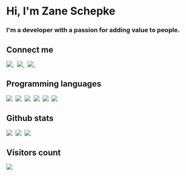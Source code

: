 <h1>Hi, I'm Zane Schepke</h1>
<h3>I'm a developer with a passion for adding value to people.</h3>

## Connect me

<a href="https://blog.zaneschepke.com">
  <img src="https://img.shields.io/badge/blog-2962FF?style=for-the-badge&logo=hashnode&logoColor=white" />    
</a>&nbsp;
<a href="https://www.twitter.com/zaneschepke/">
  <img src="https://img.shields.io/badge/@zaneschepke-%23000000.svg?style=for-the-badge&logo=X&logoColor=white" />
</a>&nbsp;
<a href="https://stackoverflow.com/users/7876371/zane-schepke">
  <img src="https://img.shields.io/badge/-stackoverflow-FE7A16?style=for-the-badge&logo=stack-overflow&logoColor=white" />    
</a>&nbsp;

## Programming languages

<img  src="https://img.shields.io/badge/Kotlin-8382E3?style=for-the-badge&logo=kotlin&logoColor=white">&nbsp;
<img  src="https://img.shields.io/badge/Java-E56F08?style=for-the-badge&logo=java&logoColor=white">&nbsp;
<img  src="https://img.shields.io/badge/Dart-%230077B5?style=for-the-badge&logo=dart&logoColor=white">&nbsp;
<img  src="https://img.shields.io/badge/JavaScript-fff200?style=for-the-badge&logo=javascript&logoColor=black">&nbsp;
<img  src="https://img.shields.io/badge/TypeScript-%230077B5?style=for-the-badge&logo=typescript&logoColor=white">&nbsp;
<img  src="https://img.shields.io/badge/SQL-b33939?style=for-the-badge&logo=sql&logoColor=white">&nbsp;

## Github stats

<img src="https://github-readme-stats.vercel.app/api?username=zaneschepke&count_private=true&show_icons=true&theme=tokyonight" />&nbsp;
<img src="https://github-readme-streak-stats.herokuapp.com/?user=zaneschepke&theme=tokyonight" />&nbsp;
<img src="https://github-readme-stats.vercel.app/api/top-langs/?username=zaneschepke&layout=compact&theme=tokyonight&langs_count=10&hide=html,purebasic,scss,css" />

## Visitors count

<img src="https://profile-counter.glitch.me/zaneschepke/count.svg" />
